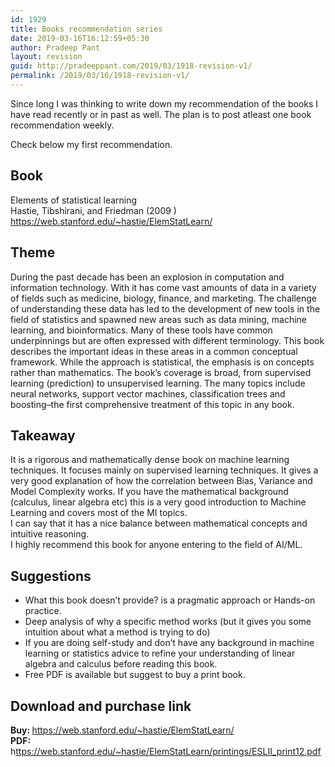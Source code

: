 ```yaml
---
id: 1929
title: Books recommendation series
date: 2019-03-16T16:12:59+05:30
author: Pradeep Pant
layout: revision
guid: http://pradeeppant.com/2019/03/1918-revision-v1/
permalink: /2019/03/16/1918-revision-v1/
---
```

Since long I was thinking to write down my recommendation of the books I have read recently or in <g class="gr_ gr\_38 gr-alert gr\_gramm gr\_inline\_cards gr\_run\_anim Grammar only-ins replaceWithoutSep" id="38" data-gr-id="38">past</g> as well. The plan is to post <g class="gr_ gr\_5 gr-alert gr\_spell gr\_inline\_cards gr\_run\_anim ContextualSpelling ins-del multiReplace" id="5" data-gr-id="5"><g class="gr_ gr\_17 gr-alert gr\_spell gr\_inline\_cards gr\_disable\_anim_appear ContextualSpelling ins-del multiReplace" id="17" data-gr-id="17">atleast</g></g> one book recommendation weekly.  


Check below my first recommendation. 

## Book 

Elements of statistical learning  
Hastie, Tibshirani, and Friedman (2009 )  
 <https://web.stanford.edu/~hastie/ElemStatLearn/>  


## Theme

During the past decade has been an explosion in computation and information technology. With it has come vast amounts of data in a variety of fields such as medicine, biology, finance, and marketing. The challenge of understanding these data has led to the development of new tools in the field of statistics and spawned new areas such as data mining, machine learning, and bioinformatics. Many of these tools have common underpinnings but are often expressed with different terminology. This book describes the important ideas in these areas in a common conceptual framework. While the approach is statistical, the emphasis is on concepts rather than mathematics. The book&#8217;s coverage is broad, from supervised learning (prediction) to unsupervised learning. The many topics include neural networks, support vector machines, classification trees and boosting&#8211;the first comprehensive treatment of this topic in any book.&nbsp; 

## Takeaway

It is a rigorous and mathematically dense book on machine learning techniques. It focuses mainly on supervised learning techniques. It gives a very good explanation of how the correlation between Bias, Variance and Model Complexity works. If you have the mathematical background (calculus, linear algebra etc) this is a very good introduction to Machine Learning and covers most of the MI topics.  
I can say that it has a nice balance between mathematical concepts and intuitive reasoning.  
I highly recommend this book for anyone entering <g class="gr_ gr\_534 gr-alert gr\_gramm gr\_inline\_cards gr\_run\_anim Grammar replaceWithoutSep" id="534" data-gr-id="534">to</g> the field of AI/ML. 

## Suggestions

  * What this book doesn&#8217;t provide? is a pragmatic approach or Hands-on practice.
  * Deep analysis of why a specific method works (but it gives you some intuition about what a method is trying to do)
  * If you are doing self-study and don&#8217;t have any background in machine learning or statistics advice to refine your understanding of linear algebra and calculus before reading this book. 
  * Free PDF is available but suggest to buy a print book. 

## Download and purchase link

<p class="has-text-color has-background has-small-font-size has-vivid-cyan-blue-color has-very-light-gray-background-color">
  <g class="gr_ gr_25 gr-alert gr_spell gr_inline_cards gr_run_anim ContextualSpelling ins-del" id="25" data-gr-id="25"><strong>Buy</strong></g><strong>: </strong><a href="https://web.stanford.edu/~hastie/ElemStatLearn/">https://web.stanford.edu/~hastie/ElemStatLearn/</a><br /><strong>PDF: </strong>h<a href="https://web.stanford.edu/~hastie/ElemStatLearn/printings/ESLII_print12.pdf">ttps://web.stanford.edu/~hastie/ElemStatLearn/printings/ESLII_print12.pdf</a>
</p>